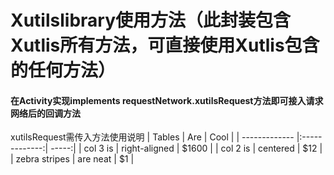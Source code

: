 # Xutilslibrary使用方法（此封装包含Xutlis所有方法，可直接使用Xutlis包含的任何方法）

#### 在Activity实现implements requestNetwork.xutilsRequest方法即可接入请求网络后的回调方法
xutilsRequest需传入方法使用说明
| Tables        | Are           | Cool  |
| ------------- |:-------------:| -----:|
| col 3 is      | right-aligned | $1600 |
| col 2 is      | centered      |   $12 |
| zebra stripes | are neat      |    $1 |


